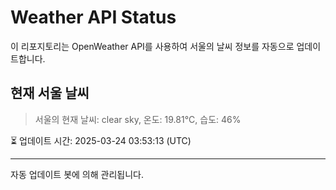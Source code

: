 
# Weather API Status

이 리포지토리는 OpenWeather API를 사용하여 서울의 날씨 정보를 자동으로 업데이트합니다.

## 현재 서울 날씨
> 서울의 현재 날씨: clear sky, 온도: 19.81°C, 습도: 46%

⏳ 업데이트 시간: 2025-03-24 03:53:13 (UTC)

---
자동 업데이트 봇에 의해 관리됩니다.

